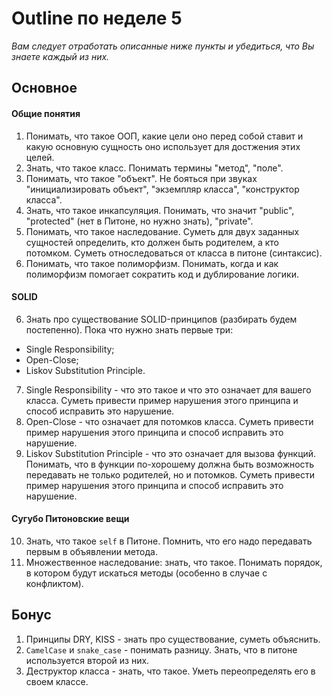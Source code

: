 # Outline по неделе 5
_Вам следует отработать описанные ниже пункты и убедиться, что Вы знаете каждый из них._
## Основное
#### Общие понятия
1. Понимать, что такое ООП, какие цели оно перед собой ставит и какую основную сущность оно использует для достжения этих целей.
2. Знать, что такое класс.
Понимать термины "метод", "поле".
3. Понимать, что такое "объект".
Не бояться при звуках "инициализировать объект", "экземпляр класса", "конструктор класса".
3. Знать, что такое инкапсуляция.
Понимать, что значит "public", "protected" (нет в Питоне, но нужно знать), "private".
4. Понимать, что такое наследование.
Суметь для двух заданных сущностей определить, кто должен быть родителем, а кто потомком.
Суметь относледоваться от класса в питоне (синтаксис).
5. Понимать, что такое полиморфизм.
Понимать, когда и как полиморфизм помогает сократить код и дублирование логики.
#### SOLID
6. Знать про существование SOLID-принципов (разбирать будем постепенно).
Пока что нужно знать первые три:
  - Single Responsibility;
  - Open-Close;
  - Liskov Substitution Principle.
7. Single Responsibility - что это такое и что это означает для вашего класса.
Суметь привести пример нарушения этого принципа и способ исправить это нарушение.
8. Open-Close - что означает для потомков класса.
Суметь привести пример нарушения этого принципа и способ исправить это нарушение.
9. Liskov Substitution Principle - что это означает для вызова функций.
Понимать, что в функции по-хорошему должна быть возможность передавать не только родителей, но и потомков.
Суметь привести пример нарушения этого принципа и способ исправить это нарушение.
#### Сугубо Питоновские вещи
10. Знать, что такое `self` в Питоне.
Помнить, что его надо передавать первым в объявлении метода.
11. Множественное наследование: знать, что такое.
Понимать порядок, в котором будут искаться методы (особенно в случае с конфликтом).

## Бонус
1. Принципы DRY, KISS - знать про существование, суметь объяснить.
2. `CamelCase` и `snake_case` - понимать разницу.
Знать, что в питоне используется второй из них.
3. Деструктор класса - знать, что такое.
Уметь переопределять его в своем классе.
